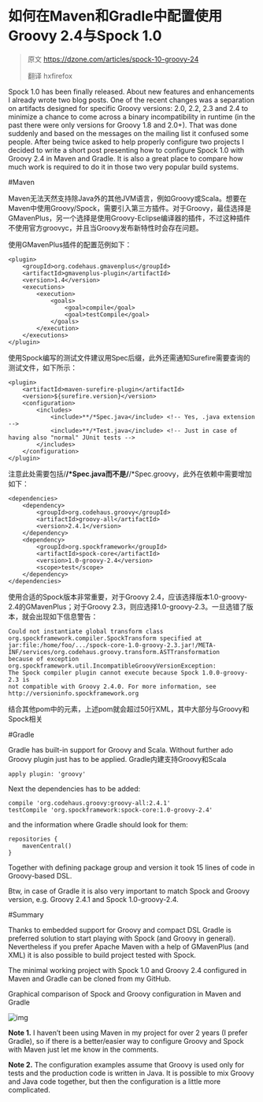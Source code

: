 如何在Maven和Gradle中配置使用Groovy 2.4与Spock 1.0
======================================================================

>原文 https://dzone.com/articles/spock-10-groovy-24
>
>翻译 hxfirefox

Spock 1.0 has been finally released. About new features and enhancements I already wrote two blog posts. One of the recent changes was a separation on artifacts designed for specific Groovy versions: 2.0, 2.2, 2.3 and 2.4 to minimize a chance to come across a binary incompatibility in runtime (in the past there were only versions for Groovy 1.8 and 2.0+). That was done suddenly and based on the messages on the mailing list it confused some people. After being twice asked to help properly configure two projects I decided to write a short post presenting how to configure Spock 1.0 with Groovy 2.4 in Maven and Gradle. It is also a great place to compare how much work is required to do it in those two very popular build systems.

#Maven

Maven无法天然支持除Java外的其他JVM语言，例如Groovy或Scala。想要在Maven中使用Groovy/Spock，需要引入第三方插件。对于Groovy，最佳选择是GMavenPlus，另一个选择是使用Groovy-Eclipse编译器的插件，不过这种插件不使用官方groovyc，并且当Groovy发布新特性时会存在问题。

使用GMavenPlus插件的配置范例如下：

```
<plugin>
    <groupId>org.codehaus.gmavenplus</groupId>
    <artifactId>gmavenplus-plugin</artifactId>
    <version>1.4</version>
    <executions>
        <execution>
            <goals>
                <goal>compile</goal>
                <goal>testCompile</goal>
            </goals>
        </execution>
    </executions>
</plugin>
```
使用Spock编写的测试文件建议用Spec后缀，此外还需通知Surefire需要查询的测试文件，如下所示：

```
<plugin>
    <artifactId>maven-surefire-plugin</artifactId>
    <version>${surefire.version}</version>
    <configuration>
        <includes>
            <include>**/*Spec.java</include> <!-- Yes, .java extension -->
            <include>**/*Test.java</include> <!-- Just in case of having also "normal" JUnit tests -->
        </includes>
    </configuration>
</plugin>
```
注意此处需要包括/**/*Spec.java而不是/**/*Spec.groovy，此外在依赖中需要增加如下：

```
<dependencies>
    <dependency>
        <groupId>org.codehaus.groovy</groupId>
        <artifactId>groovy-all</artifactId>
        <version>2.4.1</version>
    </dependency>
    <dependency>
        <groupId>org.spockframework</groupId>
        <artifactId>spock-core</artifactId>
        <version>1.0-groovy-2.4</version>
        <scope>test</scope>
    </dependency>
</dependencies>
```
使用合适的Spock版本非常重要，对于Groovy 2.4，应该选择版本1.0-groovy-2.4的GMavenPlus；对于Groovy 2.3，则应选择1.0-groovy-2.3。一旦选错了版本，就会出现如下信息警告：

```
Could not instantiate global transform class
org.spockframework.compiler.SpockTransform specified at
jar:file:/home/foo/.../spock-core-1.0-groovy-2.3.jar!/META-INF/services/org.codehaus.groovy.transform.ASTTransformation
because of exception
org.spockframework.util.IncompatibleGroovyVersionException:
The Spock compiler plugin cannot execute because Spock 1.0.0-groovy-2.3 is
not compatible with Groovy 2.4.0. For more information, see
http://versioninfo.spockframework.org
```
结合其他pom中的元素，上述pom就会超过50行XML，其中大部分与Groovy和Spock相关

#Gradle

Gradle has built-in support for Groovy and Scala. Without further ado Groovy plugin just has to be applied.
Gradle内建支持Groovy和Scala

```
apply plugin: 'groovy'
```
Next the dependencies has to be added:

```
compile 'org.codehaus.groovy:groovy-all:2.4.1'
testCompile 'org.spockframework:spock-core:1.0-groovy-2.4'
```
and the information where Gradle should look for them:

```
repositories {
    mavenCentral()
}
```
Together with defining package group and version it took 15 lines of code in Groovy-based DSL.

Btw, in case of Gradle it is also very important to match Spock and Groovy version, e.g. Groovy 2.4.1 and Spock 1.0-groovy-2.4.

#Summary

Thanks to embedded support for Groovy and compact DSL Gradle is preferred solution to start playing with Spock (and Groovy in general). Nevertheless if you prefer Apache Maven with a help of GMavenPlus (and XML) it is also possible to build project tested with Spock.

The minimal working project with Spock 1.0 and Groovy 2.4 configured in Maven and Gradle can be cloned from my GitHub.

Graphical comparison of Spock and Groovy configuration in Maven and Gradle

![img](https://solidsoft.files.wordpress.com/2015/03/spock-groovy-maven-gradle.png)

**Note 1.** I haven’t been using Maven in my project for over 2 years (I prefer Gradle), so if there is a better/easier way to configure Groovy and Spock with Maven just let me know in the comments.

**Note 2.** The configuration examples assume that Groovy is used only for tests and the production code is written in Java. It is possible to mix Groovy and Java code together, but then the configuration is a little more complicated.
